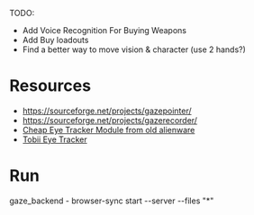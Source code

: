 TODO:

* Add Voice Recognition For Buying Weapons
* Add Buy loadouts
* Find a better way to move vision & character (use 2 hands?)


# Resources
* https://sourceforge.net/projects/gazepointer/
* https://sourceforge.net/projects/gazerecorder/
* [Cheap Eye Tracker Module from old alienware](https://www.ebay.com/itm/Dell-Alienware-17-R4-Tobii-Eye-Tracker-Module-Board-CHC03-YW64G-XCMKD/132907461483?hash=item1ef1e6eb6b:g:LxYAAOSwmPlcLkLQ)
* [Tobii Eye Tracker](https://gaming.tobii.com/product/eye-tracker-5/)

# Run

gaze_backend - browser-sync start --server --files "*"